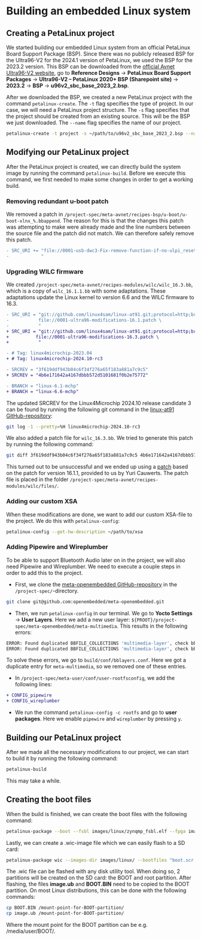 # Building an embedded Linux system

## Creating a PetaLinux project

We started building our embedded Linux system from an official PetaLinux Board Support Package (BSP). Since there was no publicly released BSP for the Ultra96-V2 for the 2024.1 version of PetaLinux, we used the BSP for the 2023.2 version. This BSP can be downloaded from the [official Avnet Ultra96-V2 website](https://www.avnet.com/wps/portal/us/products/avnet-boards/avnet-board-families/ultra96-v2/?srsltid=AfmBOootw0XqCDDNsKIG109q9VltqPq5CpBv8dUQG7ZsPMgQUcB-zR3p), go to **Reference Designs** → **PetaLinux Board Support Packages** → **Ultra96-V2 – PetaLinux 2020+ BSP (Sharepoint site)** → **2023.2** → **BSP** → **u96v2_sbc_base_2023_2.bsp**.

After we downloaded the BSP, we created a new PetaLinux project with the command `petalinux-create`. The `-t` flag specifies the type of project. In our case, we will need a PetaLinux project structure. The `-s` flag specifies that the project should be created from an existing source. This will be the BSP we just downloaded. The `--name` flag specifies the name of our project.

``` bash
petalinux-create -t project -s ~/path/to/u96v2_sbc_base_2023_2.bsp --name <project_name>
```

## Modifying our PetaLinux project

After the PetaLinux project is created, we can directly build the system image by running the command `petalinux-build`. Before we execute this command, we first needed to make some changes in order to get a working build.

### Removing redundant u-boot patch

We removed a patch in `/project-spec/meta-avnet/recipes-bsp/u-boot/u-boot-xlnx_%.bbappend`. The reason for this is that the changes this patch was attempting to make were already made and the line numbers between the source file and the patch did not match. We can therefore safely remove this patch.
```diff
- SRC_URI += "file://0001-usb-dwc3-Fix-remove-function-if-no-ulpi_reset-gpio.patch \ 
-            "
```

### Upgrading WILC firmware

We created `/project-spec/meta-avnet/recipes-modules/wilc/wilc_16.3.bb`, which is a copy of `wilc_16.1.1.bb` with some adaptations. These adaptations update the Linux kernel to version 6.6 and the WILC firmware to 16.3.
```diff
- SRC_URI = "git://github.com/linux4sam/linux-at91.git;protocol=http;branch=${BRANCH};subpath=drivers/net/wireless/microchip/wilc1000 \ 
-           file://0001-ultra96-modifications-16.1.patch \ 
-           "
+ SRC_URI = "git://github.com/linux4sam/linux-at91.git;protocol=http;branch=$ {BRANCH};subpath=drivers/net/wireless/microchip/wilc1000 \ 
+          file://0001-ultra96-modifications-16.3.patch \ 
+           "

- # Tag: linux4microchip-2023.04 
+ # Tag: linux4microchip-2024.10-rc3 

- SRCREV = "3f619ddf943b04c6f34f276a65f183a881a7c9c5" 
+ SRCREV = "4b6e171642a4167dbbb572d5101681f0b2e75772" 

- BRANCH = "linux-6.1-mchp"
+ BRANCH = "linux-6.6-mchp" 
```
The updated SRCREV for the Linux4Microchip 2024.10 release candidate 3 can be found by running the following git command in the [linux-at91 GitHub-repository](https://github.com/linux4sam/linux-at91):
```bash
git log -1 --pretty=%H linux4microchip-2024.10-rc3
```

We also added a patch file for `wilc_16.3.bb`. We tried to generate this patch by running the following command:
``` bash
git diff 3f619ddf943b04c6f34f276a65f183a881a7c9c5 4b6e171642a4167dbbb572d5101681f0b2e75772 -- drivers/net/wireless/microchip/wilc1000 > ~/path/to/petalinux/project/project-spec/meta-avnet/recipes-modules/wilc/files/0001-ultra96-modifications-16.3.patch
```
This turned out to be unsuccessful and we ended up using a [patch](https://gitlab.kuleuven.be/groep-t/courses/rndembed/2425/team-e/-/blob/fc166c653e7d07ab2270e85d3484d8db5c27b601/petalinux/0001-ultra96-modifications-16.3.patch) based on the patch for version 16.1.1, provided to us by Yuri Cauwerts. The patch file is placed in the folder `/project-spec/meta-avnet/recipes-modules/wilc/files/`.

### Adding our custom XSA

When these modifications are done, we want to add our custom XSA-file to the project. We do this with `petalinux-config`:

``` bash
petalinux-config --get-hw-description ~/path/to/xsa
```

### Adding Pipewire and Wireplumber

To be able to support Bluetooth Audio later on in the project, we will also need Pipewire and Wireplumber. We need to execute a couple steps in order to add this to the project.

- First, we clone the [meta-openembedded GitHub-repository](https://github.com/openembedded/meta-openembedded) in the `/project-spec/`-directory.

```bash
git clone git@github.com:openembedded/meta-openembedded.git
```

- Then, we run `petalinux-config` in our terminal. We go to **Yocto Settings** → **User Layers**. Here we add a new user layer: `${PROOT}/project-spec/meta-openembedded/meta-multimedia`. This results in the following errors: 

```bash
ERROR: Found duplicated BBFILE_COLLECTIONS 'multimedia-layer', check bblayers.conf or layer.conf to fix it.
ERROR: Found duplicated BBFILE_COLLECTIONS 'multimedia-layer', check bblayers.conf or layer.conf to fix it.
```

To solve these errors, we go to `build/conf/bblayers.conf`. Here we got a duplicate entry for `meta-multimedia`, so we removed one of these entries. 

- In `/project-spec/meta-user/conf/user-rootfsconfig`, we add the following lines:

```diff
+ CONFIG_pipewire
+ CONFIG_wireplumber
```

- We run the command `petalinux-config -c rootfs` and go to **user packages**. Here we enable `pipewire` and `wireplumber` by pressing `y`.

## Building our PetaLinux project

After we made all the necessary modifications to our project, we can start to build it by running the following command:

``` bash
petalinux-build
```

This may take a while. 

## Creating the boot files

When the build is finished, we can create the boot files with the following command:

``` bash
petalinux-package --boot --fsbl images/linux/zynqmp_fsbl.elf --fpga images/linux/system.bit --pmufw images/linux/pmufw.elf --u-boot
```

Lastly, we can create a .wic-image file which we can easily flash to a SD card:

``` bash 
petalinux-package wic --images-dir images/linux/ --bootfiles "boot.scr,Image,system.dtb"
```

The .wic file can be flashed with any disk utility tool. When doing so, 2 partitions will be created on the SD card: the BOOT and root partition. 
After flashing, the files **image.ub** and **BOOT.BIN** need to be copied to the BOOT partition.
On most Linux distributions, this can be done with the following commands:

``` bash
cp BOOT.BIN /mount-point-for-BOOT-partition/
cp image.ub /mount-point-for-BOOT-partition/
```

Where the mount point for the BOOT partition can be e.g. /media/user/BOOT/.
